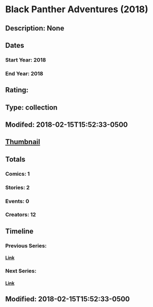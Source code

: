 # Black Panther Adventures (2018)
## Description: None
## Dates
### Start Year: 2018
### End Year: 2018
## Rating: 
## Type: collection
## Modifed: 2018-02-15T15:52:33-0500
## [Thumbnail](http://i.annihil.us/u/prod/marvel/i/mg/9/90/5a85f3084fe0e.jpg)
## Totals
### Comics: 1
### Stories: 2
### Events: 0
### Creators: 12
## Timeline
### Previous Series: 
#### [Link]()
### Next Series: 
#### [Link]()
## Modified: 2018-02-15T15:52:33-0500